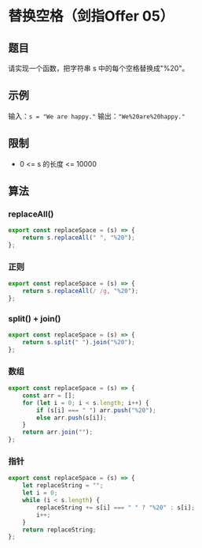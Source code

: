 # 替换空格（剑指Offer 05）

## 题目

请实现一个函数，把字符串 s 中的每个空格替换成"%20"。

## 示例

输入：`s = "We are happy."`
输出：`"We%20are%20happy."`
 

## 限制

- 0 <= s 的长度 <= 10000

## 算法

### replaceAll()

```js
export const replaceSpace = (s) => {
	return s.replaceAll(" ", "%20");
};
```

### 正则

```js
export const replaceSpace = (s) => {
	return s.replaceAll(/ /g, "%20");
};
```

### split() + join()

```js
export const replaceSpace = (s) => {
	return s.split(" ").join("%20");
};
```

### 数组

```js
export const replaceSpace = (s) => {
	const arr = [];
	for (let i = 0; i < s.length; i++) {
		if (s[i] === " ") arr.push("%20");
		else arr.push(s[i]);
	}
	return arr.join("");
};
```

### 指针

```js
export const replaceSpace = (s) => {
	let replaceString = "";
	let i = 0;
	while (i < s.length) {
		replaceString += s[i] === " " ? "%20" : s[i];
		i++;
	}
	return replaceString;
};
```